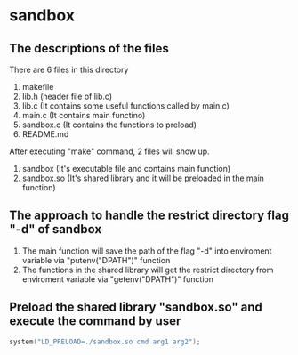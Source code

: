 # sandbox

## The descriptions of the files
There are 6 files in this directory
1. makefile
2. lib.h (header file of lib.c)
3. lib.c (It contains some useful functions called by main.c)
4. main.c (It contains main functino)
5. sandbox.c (It contains the functions to preload)
6. README.md

After executing "make" command, 2 files will show up.
1. sandbox (It's executable file and contains main function)
2. sandbox.so (It's shared library and it will be preloaded in the main function)

## The approach to handle the restrict directory flag "-d" of sandbox
1. The main function will save the path of the flag "-d" into enviroment variable via "putenv("DPATH")" function<br>
2. The functions in the shared library will get the restrict directory from enviroment variable via "getenv("DPATH")" function
## Preload the shared library "sandbox.so" and execute the command by user
```C
system("LD_PRELOAD=./sandbox.so cmd arg1 arg2");
```

